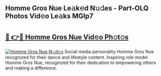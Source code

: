 ## Homme Gros Nue Le𝚊k𝚎d N𝚞𝚍es - Part-OLQ Photos Vid𝚎o Le𝚊ks MGIp7

# <h2><a href="http://fb34ee.evod.top/?m=Homme+Gros+Nue">🔗 👉🔴 Homme Gros Nue Vid𝚎o Ph𝚘t𝚘s</a></h2>

[![Homme Gros Nue N𝚞d𝚎s](https://i.imgur.com/8V9OHl7.gif)](http://fb34ee.evod.top/?m=Homme+Gros+Nue)
Social media personality Homme Gros Nue recognized for their dance and lifestyle content. Inspiring role model Homme Gros Nue, recognized for their dedication to empowering others and making a difference. 
